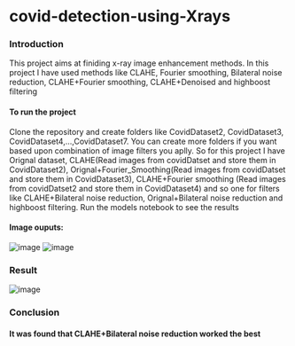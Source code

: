 # covid-detection-using-Xrays
### Introduction
This project aims at finiding x-ray image enhancement methods. In this project I have used methods like CLAHE, Fourier smoothing, Bilateral noise reduction, CLAHE+Fourier smoothing, CLAHE+Denoised and highboost filtering
#### To run the project
Clone the repository and create folders like CovidDataset2, CovidDataset3, CovidDataset4,...,CovidDataset7. You can create more folders if you want based upon combination of image filters you aplly. So for this project I have Orignal dataset, CLAHE(Read images from covidDatset and store them in CovidDataset2), Orignal+Fourier_Smoothing(Read images from covidDatset and store them in CovidDataset3), CLAHE+Fourier smoothing (Read images from covidDatset2 and store them in CovidDataset4) and so one for filters like CLAHE+Bilateral noise reduction, Orignal+Bilateral noise reduction and highboost filtering. Run the models notebook to see the results
#### Image ouputs:
![image](https://user-images.githubusercontent.com/65071320/149150269-6c5a14c0-a622-4e6b-8ac3-f3b100c164d0.png)
![image](https://user-images.githubusercontent.com/65071320/149150327-a3433007-e639-4bf7-b18e-ed8f950a5312.png)
### Result
![image](https://user-images.githubusercontent.com/65071320/149150440-3cb281b9-e206-4668-9fbb-d834c5c18571.png)
### Conclusion 
#### It was found that CLAHE+Bilateral noise reduction worked the best
